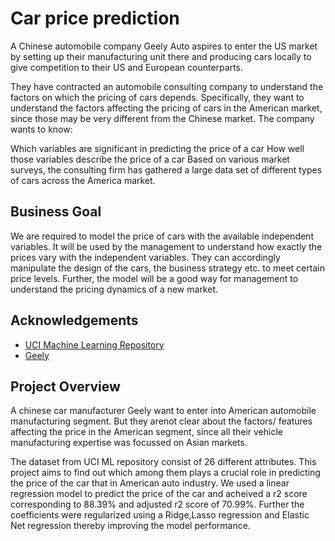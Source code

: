 
# Car price prediction

A Chinese automobile company Geely Auto aspires to enter the US market by setting up their manufacturing unit there and producing cars locally to give competition to their US and European counterparts.

They have contracted an automobile consulting company to understand the factors on which the pricing of cars depends. Specifically, they want to understand the factors affecting the pricing of cars in the American market, since those may be very different from the Chinese market. The company wants to know:

Which variables are significant in predicting the price of a car How well those variables describe the price of a car Based on various market surveys, the consulting firm has gathered a large data set of different types of cars across the America market.


## Business Goal
We are required to model the price of cars with the available independent variables. It will be used by the management to understand how exactly the prices vary with the independent variables. They can accordingly manipulate the design of the cars, the business strategy etc. to meet certain price levels. Further, the model will be a good way for management to understand the pricing dynamics of a new market.
## Acknowledgements

 - [UCI Machine Learning Repository](https://archive.ics.uci.edu/ml/datasets/Automobile)
 - [Geely](https://en.wikipedia.org/wiki/Geely)
 


 


## Project Overview

A chinese car manufacturer Geely want to enter into American automobile manufacturing segment. But they arenot clear about the factors/ features affecting the price in the American segment, since all their vehicle manufacturing expertise was focussed on Asian markets.

The dataset from UCI ML repository consist of 26 different attributes. This project aims to find out which among them plays a crucial role in predicting the price of the car that in American auto industry. We used a linear regression model to predict the price of the car and acheived a r2 score corresponding to 88.39% and adjusted r2 score of 70.99%. Further the coefficients were regularized using a Ridge,Lasso regression and Elastic Net regression thereby improving the model performance. 
